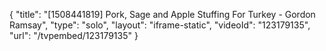 {
    "title": "[1508441819] Pork, Sage and Apple Stuffing For Turkey - Gordon Ramsay",
    "type": "solo",
    "layout": "iframe-static",
    "videoId": "123179135",
    "url": "\/tvpembed\/123179135"
}